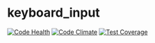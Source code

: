 # keyboard_input
[![Code Health](https://landscape.io/github/caenyon/keyboard_input/master/landscape.svg?style=flat)](https://landscape.io/github/caenyon/keyboard_input/master)
[![Code Climate](https://codeclimate.com/github/caenyon/keyboard_input/badges/gpa.svg)](https://codeclimate.com/github/caenyon/keyboard_input)
[![Test Coverage](https://codeclimate.com/github/caenyon/keyboard_input/badges/coverage.svg)](https://codeclimate.com/github/caenyon/keyboard_input/coverage)

